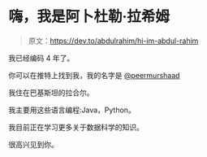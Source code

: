 # 嗨，我是阿卜杜勒·拉希姆

> 原文：<https://dev.to/abdulrahim/hi-im-abdul-rahim>

我已经编码 4 年了。

你可以在推特上找到我，我的名字是 [@peermurshaad](https://twitter.com/peermurshaad)

我住在巴基斯坦的拉合尔。

我主要用这些语言编程:Java，Python。

我目前正在学习更多关于数据科学的知识。

很高兴见到你。